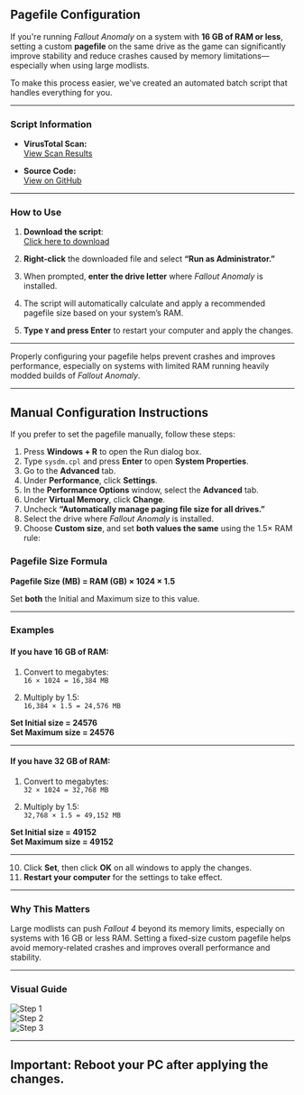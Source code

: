 ## Pagefile Configuration

If you're running *Fallout Anomaly* on a system with **16 GB of RAM or less**, setting a custom **pagefile** on the same drive as the game can significantly improve stability and reduce crashes caused by memory limitations—especially when using large modlists.

To make this process easier, we've created an automated batch script that handles everything for you.

---

### Script Information

- **VirusTotal Scan:**  
  [View Scan Results](https://www.virustotal.com/gui/file/4a1e05f67bbd7228db1fc20c624bdec7d272f86c0afcdee352227eb6d8fa97cb?nocache=1)

- **Source Code:**  
  [View on GitHub](https://github.com/NomadsReach/Fallout-Anomaly/blob/master/PageFileSourceCode/Set-Pagefile-CustomDrive.bat)

---

### How to Use

1. **Download the script**:  
   [Click here to download](https://github.com/NomadsReach/Fallout-Anomaly/releases/download/Page_File/Set-Pagefile-CustomDrive.bat)

2. **Right-click** the downloaded file and select **“Run as Administrator.”**

3. When prompted, **enter the drive letter** where *Fallout Anomaly* is installed.

4. The script will automatically calculate and apply a recommended pagefile size based on your system’s RAM.

5. **Type `Y` and press Enter** to restart your computer and apply the changes.

---

Properly configuring your pagefile helps prevent crashes and improves performance, especially on systems with limited RAM running heavily modded builds of *Fallout Anomaly*.

---

## Manual Configuration Instructions

If you prefer to set the pagefile manually, follow these steps:

1. Press **Windows + R** to open the Run dialog box.  
2. Type `sysdm.cpl` and press **Enter** to open **System Properties**.  
3. Go to the **Advanced** tab.  
4. Under **Performance**, click **Settings**.  
5. In the **Performance Options** window, select the **Advanced** tab.  
6. Under **Virtual Memory**, click **Change**.  
7. Uncheck **“Automatically manage paging file size for all drives.”**  
8. Select the drive where *Fallout Anomaly* is installed.  
9. Choose **Custom size**, and set **both values the same** using the 1.5× RAM rule:

### Pagefile Size Formula

**Pagefile Size (MB) = RAM (GB) × 1024 × 1.5**

Set **both** the Initial and Maximum size to this value.

---

### Examples

#### If you have 16 GB of RAM:

1. Convert to megabytes:  
   `16 × 1024 = 16,384 MB`

2. Multiply by 1.5:  
   `16,384 × 1.5 = 24,576 MB`

**Set Initial size = 24576**  
**Set Maximum size = 24576**

---

#### If you have 32 GB of RAM:

1. Convert to megabytes:  
   `32 × 1024 = 32,768 MB`

2. Multiply by 1.5:  
   `32,768 × 1.5 = 49,152 MB`

**Set Initial size = 49152**  
**Set Maximum size = 49152**

---

10. Click **Set**, then click **OK** on all windows to apply the changes.  
11. **Restart your computer** for the settings to take effect.

---

### Why This Matters

Large modlists can push *Fallout 4* beyond its memory limits, especially on systems with 16 GB or less RAM. Setting a fixed-size custom pagefile helps avoid memory-related crashes and improves overall performance and stability.

---

### Visual Guide

![Step 1](https://github.com/NomadsReach/Fallout-Anomaly/assets/144523850/0615e759-be9b-485f-b5b7-c8a8e9623896)  
![Step 2](https://github.com/NomadsReach/Fallout-Anomaly/assets/144523850/6e9030cc-35db-4ecb-95a7-2dcd273ad3e5)  
![Step 3](https://github.com/NomadsReach/Fallout-Anomaly/assets/144523850/67b3680c-2982-4b8d-b159-33d939ee34b6)

---

## Important: Reboot your PC after applying the changes.
